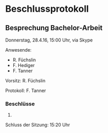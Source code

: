 # Beschlussprotokoll

## Besprechung Bachelor-Arbeit

Donnerstag, 28.4.16, 15:00 Uhr, via Skype

Anwesende:

*   R. Füchslin
*   F. Hediger
*   F. Tanner

Vorsitz: R. Füchslin

Protokoll: F. Tanner

### Beschlüsse

1.  

Schluss der Sitzung: 15:20 Uhr
